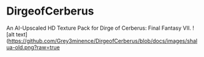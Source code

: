 # DirgeofCerberus
An AI-Upscaled HD Texture Pack for Dirge of Cerberus: Final Fantasy VII.
![alt text](https://github.com/Grey3minence/DirgeofCerberus/blob/docs/images/shalua-old.png?raw=true
